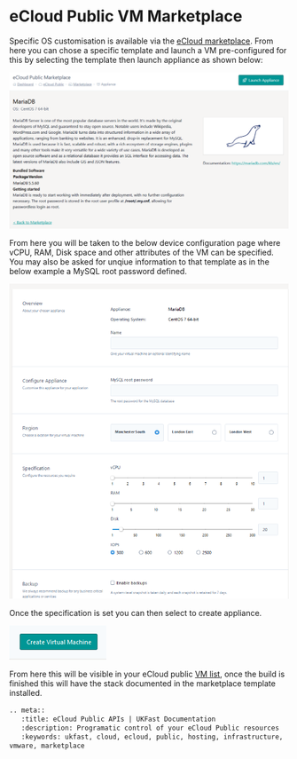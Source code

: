 # eCloud Public VM Marketplace

Specific OS customisation is available via the [eCloud marketplace](https://my.ukfast.co.uk/ecloud-public/marketplace). From here you can chose a specific template and launch a VM pre-configured for this by selecting the template then launch appliance as shown below:

![launchAppliance](files/launchAppliance.png)

From here you will be taken to the below device configuration page where vCPU, RAM, Disk space and other attributes of the VM can be specified. You may also be asked for unqiue information to that template as in the below example a MySQL root password defined.

![applianceConfig](files/applianceConfig.png)

Once the specification is set you can then select to create appliance.

![createbutton](files/createbutton.png)

From here this will be visible in your eCloud public [VM list](https://my.ukfast.co.uk/ecloud-public), once the build is finished this will have the stack documented in the marketplace template installed.

```eval_rst
.. meta::
   :title: eCloud Public APIs | UKFast Documentation
   :description: Programatic control of your eCloud Public resources
   :keywords: ukfast, cloud, ecloud, public, hosting, infrastructure, vmware, marketplace
```
